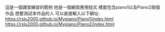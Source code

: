 這是一個課堂練習的範例 他是一個網頁應用程式 裡面包含piano1以及Piano2兩個作品 想要測試本作品的人 
可以直接輸入以下網址: 
https://rslu2000.github.io/Mypiano/Piano1/index.html 
https://rslu2000.github.io/Mypiano/Piano2/index.html
